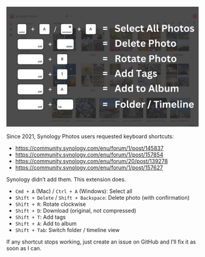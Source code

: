 ![Synology Photos Keyboard Shortcuts](./images/showcase.jpg)

Since 2021, Synology Photos users requested keyboard shortcuts:
- https://community.synology.com/enu/forum/1/post/145837
- https://community.synology.com/enu/forum/1/post/157854
- https://community.synology.com/enu/forum/20/post/139278
- https://community.synology.com/enu/forum/1/post/157627

Synology didn’t add them. This extension does.

- `Cmd + A` (Mac) / `Ctrl + A` (Windows): Select all
- `Shift + Delete` / `Shift + Backspace`: Delete photo (with confirmation)
- `Shift + R`: Rotate clockwise
- `Shift + D`: Download (original, not compressed)
- `Shift + T`: Add tags
- `Shift + A`: Add to album
- `Shift + Tab`: Switch folder / timeline view

If any shortcut stops working, just create an issue on GitHub and I’ll fix it as soon as I can.
